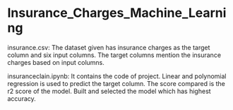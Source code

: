 # Insurance_Charges_Machine_Learning
insurance.csv:
The dataset given has insurance charges as the target column and six input columns.
The target columns mention the insurance charges based on input columns.

insuranceclain.ipynb:
It contains the code of project. Linear and polynomial regression is used to predict the target column. The score compared is the r2 score of the model. Built and selected the model which has highest accuracy.
